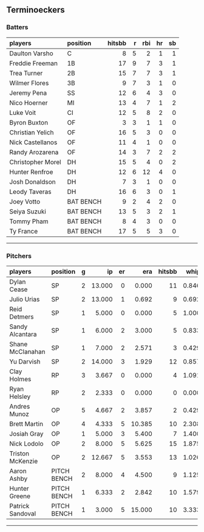 ## Terminoeckers

### Batters

 
|players           |position  | hitsbb|  r| rbi| hr| sb| 
|:-----------------|:---------|------:|--:|---:|--:|--:| 
|Daulton Varsho    |C         |      8|  5|   2|  1|  1| 
|Freddie Freeman   |1B        |     17|  9|   7|  3|  1| 
|Trea Turner       |2B        |     15|  7|   7|  3|  1| 
|Wilmer Flores     |3B        |      9|  7|   3|  1|  0| 
|Jeremy Pena       |SS        |     12|  6|   4|  3|  0| 
|Nico Hoerner      |MI        |     13|  4|   7|  1|  2| 
|Luke Voit         |CI        |     12|  5|   8|  2|  0| 
|Byron Buxton      |OF        |      3|  3|   1|  1|  0| 
|Christian Yelich  |OF        |     16|  5|   3|  0|  0| 
|Nick Castellanos  |OF        |     11|  4|   1|  0|  0| 
|Randy Arozarena   |OF        |     14|  3|   7|  2|  2| 
|Christopher Morel |DH        |     15|  5|   4|  0|  2| 
|Hunter Renfroe    |DH        |     12|  6|  12|  4|  0| 
|Josh Donaldson    |DH        |      7|  3|   1|  0|  0| 
|Leody Taveras     |DH        |     16|  6|   3|  0|  1| 
|Joey Votto        |BAT BENCH |      9|  2|   4|  2|  0| 
|Seiya Suzuki      |BAT BENCH |     13|  5|   3|  2|  1| 
|Tommy Pham        |BAT BENCH |      8|  4|   3|  0|  0| 
|Ty France         |BAT BENCH |     17|  5|   5|  3|  0| 


* * *

### Pitchers

 
|players          |position    |  g|     ip| er|    era| hitsbb|  whip| so|  w| sv| 
|:----------------|:-----------|--:|------:|--:|------:|------:|-----:|--:|--:|--:| 
|Dylan Cease      |SP          |  2| 13.000|  0|  0.000|     11| 0.846| 12|  2|  0| 
|Julio Urias      |SP          |  2| 13.000|  1|  0.692|      9| 0.692| 13|  2|  0| 
|Reid Detmers     |SP          |  1|  5.000|  0|  0.000|      5| 1.000|  6|  1|  0| 
|Sandy Alcantara  |SP          |  1|  6.000|  2|  3.000|      5| 0.833| 10|  0|  0| 
|Shane McClanahan |SP          |  1|  7.000|  2|  2.571|      3| 0.429|  7|  0|  0| 
|Yu Darvish       |SP          |  2| 14.000|  3|  1.929|     12| 0.857| 20|  1|  0| 
|Clay Holmes      |RP          |  3|  3.667|  0|  0.000|      4| 1.091|  4|  1|  1| 
|Ryan Helsley     |RP          |  2|  2.333|  0|  0.000|      0| 0.000|  5|  0|  1| 
|Andres Munoz     |OP          |  5|  4.667|  2|  3.857|      2| 0.429|  4|  0|  0| 
|Brett Martin     |OP          |  4|  4.333|  5| 10.385|     10| 2.308|  3|  0|  0| 
|Josiah Gray      |OP          |  1|  5.000|  3|  5.400|      7| 1.400|  6|  0|  0| 
|Nick Lodolo      |OP          |  2|  8.000|  5|  5.625|     15| 1.875| 14|  1|  0| 
|Triston McKenzie |OP          |  2| 12.667|  5|  3.553|     13| 1.026| 10|  0|  0| 
|Aaron Ashby      |PITCH BENCH |  2|  8.000|  4|  4.500|      9| 1.125| 11|  0|  0| 
|Hunter Greene    |PITCH BENCH |  1|  6.333|  2|  2.842|     10| 1.579|  6|  0|  0| 
|Patrick Sandoval |PITCH BENCH |  1|  3.000|  5| 15.000|     10| 3.333|  4|  0|  0| 


* * *


